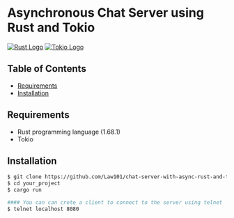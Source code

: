 # Asynchronous Chat Server using Rust and Tokio

[![Rust Logo](https://www.rust-lang.org/static/images/rust-logo-blk.svg)](https://www.rust-lang.org/)
[![Tokio Logo](TOKIO_LOGO_URL)](https://tokio.rs/)

## Table of Contents

- [Requirements](#requirements)
- [Installation](#installation)

## Requirements

- Rust programming language (1.68.1)
- Tokio

## Installation

```bash
$ git clone https://github.com/Law101/chat-server-with-async-rust-and-tokio.git
$ cd your_project
$ cargo run

#### You can can crete a client to connect to the server using telnet
$ telnet localhost 8080
